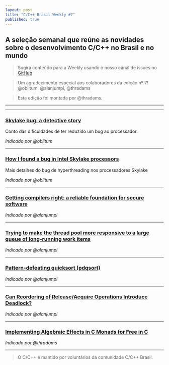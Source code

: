 ```yaml
---
layout: post
title: "C/C++ Brasil Weekly #7"
published: true
---
```


## A seleção semanal que reúne as novidades sobre o desenvolvimento C/C++ no Brasil e no mundo

>Sugira conteúdo para a Weekly usando o nosso canal de issues no [GitHub](https://github.com/ccppbrasil/ccppbrasil.github.io/issues)

>Um agradecimento especial aos colaboradores da edição nº 7! @oblitum, @alanjumpi, @thradams

>Esta edição foi montada por @thradams.

---

---

### [Skylake bug: a detective story](https://medium.com/ahrefs/skylake-bug-a-detective-story-ab1ad2beddcd)

Conto das dificuldades de ter reduzido um bug ao processador.

_Indicado por @oblitum_

---

### [How I found a bug in Intel Skylake processors](http://gallium.inria.fr/blog/intel-skylake-bug/)

Mais detalhes do bug de hyperthreading nos processadores Skylake

_Indicado por @oblitum_

---

### [Getting compilers right: a reliable foundation for secure software](https://www.microsoft.com/en-us/research/blog/getting-compilers-right-secure-software/)

_Indicado por @alanjumpi_

---

### [Trying to make the thread pool more responsive to a large queue of long-running work items](https://blogs.msdn.microsoft.com/oldnewthing/20170623-00/?p=96455)

_Indicado por @alanjumpi_

---

### [Pattern-defeating quicksort (pdqsort)](https://github.com/orlp/pdqsort)

_Indicado por @alanjumpi_

---

### [Can Reordering of Release/Acquire Operations Introduce Deadlock?](http://preshing.com/20170612/can-reordering-of-release-acquire-operations-introduce-deadlock/)

_Indicado por @alanjumpi_

---

### [Implementing Algebraic Effects in C Monads for Free in C](https://www.microsoft.com/en-us/research/wp-content/uploads/2017/06/algeff-in-c-tr-v2.pdf)

_Indicado por @thradams_

---

>O C/C++ é mantido por voluntários da comunidade C/C++ Brasil.

